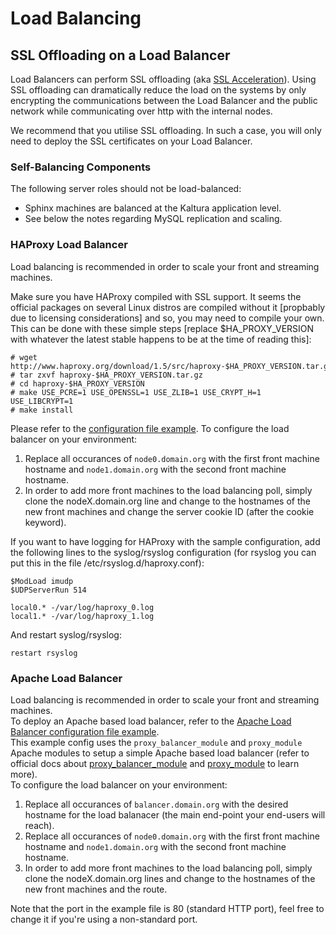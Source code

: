 # Load Balancing

## SSL Offloading on a Load Balancer
Load Balancers can perform SSL offloading (aka [SSL Acceleration](http://en.wikipedia.org/wiki/SSL_Acceleration)). Using SSL offloading can dramatically reduce the load on the systems by only encrypting the communications between the Load Balancer and the public network while communicating over http with the internal nodes.

We recommend that you utilise SSL offloading. In such a case, you will only need to deploy the SSL certificates on your Load Balancer.    

### Self-Balancing Components
The following server roles should not be load-balanced:

* Sphinx machines are balanced at the Kaltura application level.
* See below the notes regarding MySQL replication and scaling.

### HAProxy Load Balancer
Load balancing is recommended in order to scale your front and streaming machines.   

Make sure you have HAProxy compiled with SSL support. It seems the official packages on several Linux distros are compiled without it [propbably due to licensing considerations]  and so, you may need to compile your own. 
This can be done with these simple steps [replace $HA_PROXY_VERSION with whatever the latest stable happens to be at the time of reading this]:

```
# wget http://www.haproxy.org/download/1.5/src/haproxy-$HA_PROXY_VERSION.tar.gz
# tar zxvf haproxy-$HA_PROXY_VERSION.tar.gz
# cd haproxy-$HA_PROXY_VERSION
# make USE_PCRE=1 USE_OPENSSL=1 USE_ZLIB=1 USE_CRYPT_H=1 USE_LIBCRYPT=1
# make install
```

Please refer to the [configuration file example](haproxy.cfg).
To configure the load balancer on your environment:

1. Replace all occurances of `node0.domain.org` with the first front machine hostname and `node1.domain.org` with the second front machine hostname.
2. In order to add more front machines to the load balancing poll, simply clone the nodeX.domain.org line and change to the hostnames of the new front machines and change the server cookie ID (after the cookie keyword).

If you want to have logging for HAProxy with the sample configuration, add the following lines to the syslog/rsyslog configuration (for rsyslog you can put this in the file /etc/rsyslog.d/haproxy.conf):
```
$ModLoad imudp
$UDPServerRun 514

local0.* -/var/log/haproxy_0.log
local1.* -/var/log/haproxy_1.log
```

And restart syslog/rsyslog:
```
restart rsyslog
```

### Apache Load Balancer

Load balancing is recommended in order to scale your front and streaming machines.   
To deploy an Apache based load balancer, refer to the [Apache Load Balancer configuration file example](apache_balancer.conf).   
This example config uses the `proxy_balancer_module` and `proxy_module` Apache modules to setup a simple Apache based load balancer (refer to official docs about [proxy_balancer_module](http://httpd.apache.org/docs/2.2/mod/mod_proxy_balancer.html) and [proxy_module](http://httpd.apache.org/docs/2.2/mod/mod_proxy.html) to learn more).    
To configure the load balancer on your environment: 

1. Replace all occurances of `balancer.domain.org` with the desired hostname for the load balanacer (the main end-point your end-users will reach).
1. Replace all occurances of `node0.domain.org` with the first front machine hostname and `node1.domain.org` with the second front machine hostname.    
1. In order to add more front machines to the load balancing poll, simply clone the nodeX.domain.org lines and change to the hostnames of the new front machines and the route.

Note that the port in the example file is 80 (standard HTTP port), feel free to change it if you're using a non-standard port.

